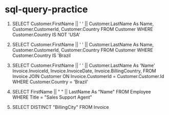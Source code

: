 # sql-query-practice

1)  SELECT Customer.FirstName || ' ' || Customer.LastName As Name,
            Customer.CustomerId, 
            Customer.Country
    FROM    Customer
    WHERE Customer.Country IS NOT 'USA'

2) SELECT Customer.FirstName || ' ' || Customer.LastName As Name,
                    Customer.CustomerId, 
                    Customer.Country
            FROM    Customer
            WHERE Customer.Country IS 'Brazil

3) SELECT Customer.FirstName || ' ' || Customer.LastName As 'Name'
            Invoice.InvoiceId,
            Invoice.InvoiceDate,
            Invoice.BillingCountry,
    FROM Invoice 
    JOIN Customer ON Invoice.CustomerId = Customer.Customer.Id
    WHERE Customer.Country = 'Brazil'

4) SELECT FirstName || " " || LastName As "Name"
	FROM Employee
	WHERE Title = "Sales Support Agent"

5) SELECT DISTINCT "BillingCity" FROM Invoice